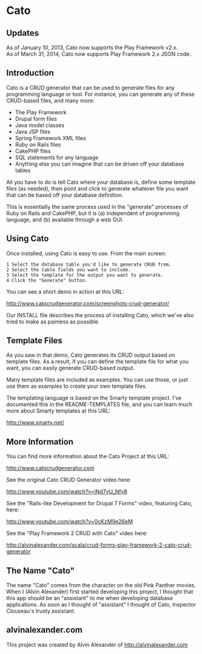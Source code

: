Cato
====

Updates
-------

As of January 10, 2013, Cato now supports the Play Framework v2.x.  
As of March 31, 2014, Cato now supports Play Framework 2.x JSON code.


Introduction
------------

Cato is a CRUD generator that can be used to generate files for any 
programming language or tool. For instance, you can generate any of 
these CRUD-based files, and many more:

  * The Play Framework
  * Drupal form files
  * Java model classes
  * Java JSP files
  * Spring Framework XML files
  * Ruby on Rails files
  * CakePHP files
  * SQL statements for any language
  * Anything else you can imagine that can be driven off your
    database tables

All you have to do is tell Cato where your database is, define
some template files (as needed), then point and click to
generate whatever file you want that can be based off your 
database definition.

This is essentially the same process used in the "generate"
processes of Ruby on Rails and CakePHP, but it is (a) independent of 
programming language, and (b) available through a web GUI.


Using Cato
----------

Once installed, using Cato is easy to use. From the main screen:

    1 Select the database table you'd like to generate CRUD from.
    2 Select the table fields you want to include.
    3 Select the template for the output you want to generate.
    4 Click the "Generate" button.

You can see a short demo in action at this URL:

  http://www.catocrudgenerator.com/screenshots-crud-generator/

Our INSTALL file describes the process of installing Cato, which
we've also tried to make as painless as possible.


Template Files
--------------

As you saw in that demo, Cato generates its CRUD output based on
template files. As a result, if you can define the template file
for what you want, you can easily generate CRUD-based output.

Many template files are included as examples. You can use those, or
just use them as examples to create your own template files.

The templating language is based on the Smarty template project.
I've documented this in the README-TEMPLATES file, and you
can learn much more about Smarty templates at this URL:

  http://www.smarty.net/


More Information
----------------

You can find more information about the Cato Project at this URL:

  http://www.catocrudgenerator.com

See the original Cato CRUD Generator video here:

  http://www.youtube.com/watch?v=lNd7yU_Nfv8

See the "Rails-like Development for Drupal 7 Forms" video, featuring
Cato, here:

  http://www.youtube.com/watch?v=0cKzM9e26eM

See the "Play Framework 2 CRUD with Cato" video here:

  http://alvinalexander.com/scala/crud-forms-play-framework-2-cato-crud-generator


The Name "Cato"
---------------

The name "Cato" comes from the character on the old Pink Panther
movies. When I (Alvin Alexander) first started developing this 
project, I thought that this app should be an "assistant" to me
when developing database applications. As soon as I thought of 
"assistant" I thought of Cato, Inspector Clouseau's trusty 
assistant.


alvinalexander.com
------------------

This project was created by Alvin Alexander of http://alvinalexander.com


